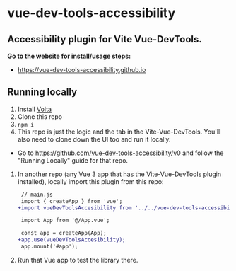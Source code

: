 # vue-dev-tools-accessibility


## Accessibility plugin for Vite Vue-DevTools.

**Go to the website for install/usage steps:**

* https://vue-dev-tools-accessibility.github.io


## Running locally

1. Install [Volta](https://volta.sh)
1. Clone this repo
1. `npm i`
1. This repo is just the logic and the tab in the Vite-Vue-DevTools. You'll also need to clone down the UI too and run it locally.
  * Go to https://github.com/vue-dev-tools-accessibility/v0 and follow the "Running Locally" guide for that repo.
1. In another repo (any Vue 3 app that has the Vite-Vue-DevTools plugin installed), locally import this plugin from this repo:
    ```diff
     // main.js
     import { createApp } from 'vue';
    +import vueDevToolsAccesibility from '../../vue-dev-tools-accessibility/index.js';

     import App from '@/App.vue';

     const app = createApp(App);
    +app.use(vueDevToolsAccesibility);
     app.mount('#app');
    ```
1. Run that Vue app to test the library there.

